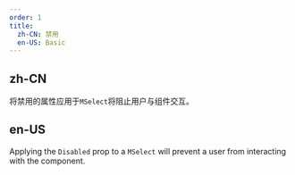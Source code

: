 ```yaml
---
order: 1
title:
  zh-CN: 禁用
  en-US: Basic
---
```


## zh-CN

将禁用的属性应用于`MSelect`将阻止用户与组件交互。

## en-US

Applying the `Disabled` prop to a `MSelect` will prevent a user from interacting with the component.

